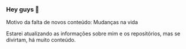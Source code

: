 ### Hey guys :smiling_face_with_three_hearts:

Motivo da falta de novos conteúdo: Mudanças na vida

Estarei atualizando as informações sobre mim e os repositórios, mas se divirtam, há muito conteúdo.
<!--
**camilanamour/camilanamour** is a ✨ _special_ ✨ repository because its `README.md` (this file) appears on your GitHub profile.

Here are some ideas to get you started:

- 🔭 I’m currently working on ...
- 🌱 I’m currently learning ...
- 👯 I’m looking to collaborate on ...
- 🤔 I’m looking for help with ...
- 💬 Ask me about ...
- 📫 How to reach me: ...
- 😄 Pronouns: ...
- ⚡ Fun fact: ...
-->
